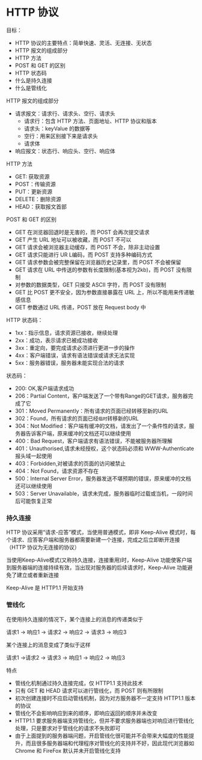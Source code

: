 # HTTP 协议

目标：

- HTTP 协议的主要特点：简单快速、灵活、无连接、无状态
- HTTP 报文的组成部分
- HTTP 方法
- POST 和 GET 的区别
- HTTP 状态码
- 什么是持久连接
- 什么是管线化


HTTP 报文的组成部分
- 请求报文：请求行、请求头、空行、请求头
    - 请求行：包含 HTTP 方法、页面地址、HTTP 协议和版本
    - 请求头：keyValue 的数据等
    - 空行：用来区别接下来是请求头
    - 请求体
- 响应报文：状态行、响应头、空行、响应体

HTTP 方法
- GET: 获取资源
- POST：传输资源
- PUT：更新资源
- DELETE：删除资源
- HEAD：获取报文首部


POST 和 GET 的区别
- GET 在浏览器回退时是无害的，而 POST 会再次提交请求
- GET 产生 URL 地址可以被收藏，而 POST 不可以
- GET 请求会被浏览器主动缓存，而 POST 不会，除非主动设置
- GET 请求只能进行 UR L编码，而 POST 支持多种编码方式
- GET 请求参数会被完整保留在浏览器历史记录里，而 POST 不会被保留
- GET 请求在 URL 中传送的参数有长度限制(基本视为2kb)，而 POST 没有限制
- 对参数的数据类型，GET 只接受 ASCII 字符，而 POST 没有限制
- GET 比 POST 更不安全，因为参数直接暴露在 URL 上，所以不能用来传递敏感信息
- GET 参数通过 URL 传递，POST 放在 Request body 中


HTTP 状态码：
- 1xx：指示信息，请求资源已接收，继续处理
- 2xx：成功，表示请求已被成功接收
- 3xx：重定向，要完成请求必须进行更进一步的操作
- 4xx：客户端错误，请求有语法错误或请求无法实现
- 5xx：服务器错误，服务器未能实现合法的请求


状态码：
- 200: OK,客户端请求成功
- 206：Partial Content，客户端发送了一个带有Range的GET请求，服务器完成了它
- 301：Moved Permanently：所有请求的页面已经转移至新的URL
- 302：Found，所有请求的页面已经`临时`转移新的URL
- 304：Not Modified：客户端有缓冲的文档，请发出了一个条件性的请求，服务器告诉客户端，原来缓冲的文档还可以继续使用
- 400：Bad Request，客户端请求有语法错误，不能被服务器所理解
- 401：Unauthorised,请求未经授权，这个状态码必须和 WWW-Authenticate 报头域一起使用
- 403：Forbidden,对被请求的页面的访问被禁止
- 404：Not Found，请求资源不存在
- 500：Internal Server Error，服务器发送不堪预期的错误，原来缓冲的文档还可以继续使用
- 503：Server Unavailable，请求未完成，服务器临时过载或当机，一段时间后可能恢复正常


### 持久连接

HTTP 协议采用“请求-应答”模式，当使用普通模式，即非 Keep-Alive 模式时，每个请求、应答客户端和服务器都需要新建一个连接，完成之后立即断开连接（HTTP 协议为无连接的协议）

当使用Keep-Alive模式(又称持久连接，连接重用)时，Keep-Alive 功能使客户端到服务器端的连接持续有效，当出现对服务器的后续请求时，Keep-Alive 功能避免了建立或者重新连接

Keep-Alive 是 HTTP1.1 开始支持

### 管线化

在使用持久连接的情况下，某个连接上的消息的传递类似于

请求1 -> 响应1 -> 请求2 -> 响应2 -> 请求3 -> 响应3


某个连接上的消息变成了类似于这样

请求1 ->请求2 -> 请求3 ->  响应1 ->  响应2 ->  响应3


特点
- 管线化机制通过持久连接完成，仅 HTTP1.1 支持此技术
- 只有 GET 和 HEAD 请求可以进行管线化，而 POST 则有所限制
- 初次创建连接时不应启动管线机制，因为对方服务器不一定支持 HTTP1.1 版本的协议
- 管线化不会影响响应到来的顺序，即响应返回的顺序并未改变
- HTTP1.1 要求服务器端支持管线化，但并不要求服务器端也对响应进行管线化处理，只是要求对于管线化的请求不失败即可
- 由于上面提到的服务器端问题，开启管线化很可能并不会带来大幅度的性能提升，而且很多服务器端和代理程序对管线化的支持并不好，因此现代浏览器如 Chrome 和 FireFox 默认并未开启管线化支持

